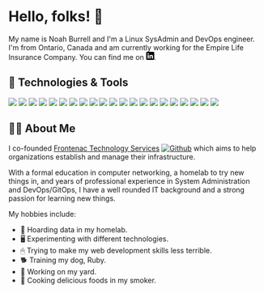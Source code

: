 # Hello, folks! 👋

My name is Noah Burrell and I'm a Linux SysAdmin and DevOps engineer. I'm from Ontario, Canada and am currently working for the Empire Life Insurance Company. You can find me on [![LinkedIn][2.2]][2].

## 🔧 Technologies & Tools
![](https://img.shields.io/badge/Desktop_OS-Pop!__OS-informational?style=flat&logo=linux&logoColor=white&color=2bbc8a)
![](https://img.shields.io/badge/Server_OS-RHEL_8-informational?style=flat&logo=redhat&logoColor=white&color=2bbc8a)
![](https://img.shields.io/badge/Shell-Bash-informational?style=flat&logo=gnu-bash&logoColor=white&color=2bbc8a)
![](https://img.shields.io/badge/Hypervisor-VMWare_ESXi-informational?style=flat&logo=vmware&logoColor=white&color=2bbc8a)
![](https://img.shields.io/badge/Hypervisor-Proxmox-informational?style=flat&logo=proxmox&logoColor=white&color=2bbc8a)
![](https://img.shields.io/badge/Network-Cisco-informational?style=flat&logo=cisco&logoColor=white&color=2bbc8a)
![](https://img.shields.io/badge/Network-pfSense-informational?style=flat&logo=pfSense&logoColor=white&color=2bbc8a)
![](https://img.shields.io/badge/Network-Ubiquiti-informational?style=flat&logo=ubiquiti&logoColor=white&color=2bbc8a)
![](https://img.shields.io/badge/Editor-Visual_Studio_Code-informational?style=flat&logo=visualstudiocode&logoColor=white&color=2bbc8a)
![](https://img.shields.io/badge/Editor-Vim-informational?style=flat&logo=vim&logoColor=white&color=2bbc8a)
![](https://img.shields.io/badge/Tools-Kubernetes-informational?style=flat&logo=kubernetes&logoColor=white&color=2bbc8a)
![](https://img.shields.io/badge/Tools-ArgoCD-informational?style=flat&logo=git&logoColor=white&color=2bbc8a)
![](https://img.shields.io/badge/Tools-Terraform-informational?style=flat&logo=terraform&logoColor=white&color=2bbc8a)
![](https://img.shields.io/badge/Tools-Ansible-informational?style=flat&logo=ansible&logoColor=white&color=2bbc8a)
![](https://img.shields.io/badge/Tools-Helm-informational?style=flat&logo=helm&logoColor=white&color=2bbc8a)
![](https://img.shields.io/badge/Tools-SUSE_Rancher-informational?style=flat&logo=rancher&logoColor=white&color=2bbc8a)
![](https://img.shields.io/badge/Tools-Docker-informational?style=flat&logo=docker&logoColor=white&color=2bbc8a)
![](https://img.shields.io/badge/Tools-Github_Actions-informational?style=flat&logo=githubactions&logoColor=white&color=2bbc8a)
![](https://img.shields.io/badge/Tools-NGINX-informational?style=flat&logo=nginx&logoColor=white&color=2bbc8a)
![](https://img.shields.io/badge/Cloud-Google_Cloud_Platform-informational?style=flat&logo=googlecloud&logoColor=white&color=2bbc8a)
![](https://img.shields.io/badge/Cloud-Microsoft_Azure-informational?style=flat&logo=microsoftazure&logoColor=white&color=2bbc8a)

## 👨‍🦱 About Me
I co-founded [Frontenac Technology Services](https://frontenac.tech/) [![Github][1.2]][3] which aims to help organizations establish and manage their infrastructure. 

With a formal education in computer networking, a homelab to try new things in, and years of professional experience in System Administration and DevOps/GitOps, I have a well rounded IT background and a strong passion for learning new things.

My hobbies include:
- 💾 Hoarding data in my homelab.
- 🖥 Experimenting with different technologies.
- 🖱 Trying to make my web development skills less terrible.
- 🐕 Training my dog, Ruby.
- 🏡 Working on my yard.
- 🍲 Cooking delicious foods in my smoker.

<!-- icons with padding -->

[1.1]: http://i.imgur.com/0o48UoR.png ()

<!-- icons without padding -->

[1.2]: http://i.imgur.com/9I6NRUm.png ()
[2.2]: https://raw.githubusercontent.com/noahburrell0/noahburrell0/main/resources/linkedin-3-16.png ()

<!-- links to your social media accounts -->

[1]: https://github.com/noahburrell0
[2]: https://www.linkedin.com/in/noahburrell/
[3]: https://github.com/Frontenac-Technology-Services